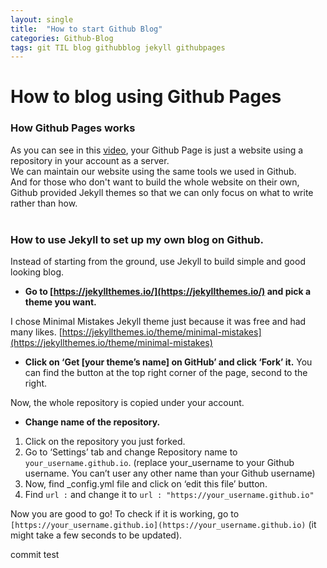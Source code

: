 ```yaml
---
layout: single
title:  "How to start Github Blog"
categories: Github-Blog
tags: git TIL blog githubblog jekyll githubpages
---
```


# How to blog using Github Pages

### How Github Pages works

As you can see in this [video](https://youtu.be/2MsN8gpT6jY), your Github Page is just a website using a repository in your account as a server.  
We can maintain our website using the same tools we used in Github.  
And for those who don't want to build the whole website on their own, Github provided Jekyll themes so that we can only focus on what to write rather than how.
<br>
<br>
### How to use Jekyll to set up my own blog on Github.
Instead of starting from the ground, use Jekyll to build simple and good looking blog. 

- **Go to [https://jekyllthemes.io/](https://jekyllthemes.io/) and pick a theme you want.**

I chose Minimal Mistakes Jekyll theme just because it was free and had many likes.  [https://jekyllthemes.io/theme/minimal-mistakes](https://jekyllthemes.io/theme/minimal-mistakes)

- **Click on ‘Get [your theme’s name] on GitHub’ and click ‘Fork’ it.**
You can find the button at the top right corner of the page, second to the right.

Now, the whole repository is copied under your account.

- **Change name of the repository.**
1. Click on the repository you just forked.
2. Go to ‘Settings’ tab and change Repository name to `your_username.github.io`. (replace your_username to your Github username. You can’t user any other name than your Github username)
3. Now, find _config.yml file and click on ‘edit this file’ button.
4. Find `url :`  and change it to `url : "https://your_username.github.io"` 

Now you are good to go! To check if it is working, go to `[https://your_username.github.io](https://your_username.github.io)` (it might take a few seconds to be updated).

commit test